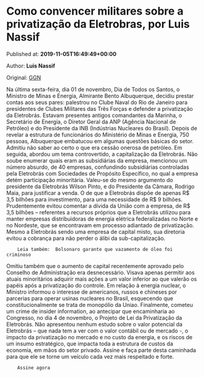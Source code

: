 
# Como convencer militares sobre a privatização da Eletrobras, por Luis Nassif

Published at: **2019-11-05T16:49:49+00:00**

Author: **Luis Nassif**

Original: [GGN](https://jornalggn.com.br/noticia/como-convencer-militares-sobre-a-privatizacao-da-eletrobras/)

Na última sexta-feira, dia 01 de novembro, Dia de Todos os Santos, o Ministro de Minas e Energia, Almirante Bento Albuquerque, decidiu prestar contas aos seus pares: palestrou no Clube Naval do Rio de Janeiro para presidentes de Clubes Militares das Três Forças e defender a privatização da Eletrobrás. Estavam presentes antigos comandantes da Marinha, o Secretário de Energia, o Diretor Geral da ANP (Agência Nacional de Petróleo) e do Presidente da INB (Indústrias Nucleares do Brasil).
Depois de revelar a estrutura de funcionários do Ministério de Minas e Energia, 750 pessoas, Albuquerque embatucou em algumas questões básicas do setor. Admitiu não saber ao certo o que era cessão onerosa de petróleo.
Em seguida, abordou um tema controvertido, a capitalização da Eletrobrás. Não soube enumerar quais eram as subsidiárias da empresa, mencionou um número absurdo, de 40 empresas, confundindo subsidiárias controladas pela Eletrobrás com Sociedades de Propósito Específico, no qual a empresa detém participação minoritária.
Valeu-se do mesmo argumento do presidente da Eletrobrás Wilson Pinto, e do Presidente da Câmara, Rodrigo Maia, para justificar a venda. O de que a Eletrobrás dispõe de apenas R$ 3,5 bilhões para investimento, para uma necessidade de R$ 9 bilhões. Prudentemente evitou comentar a dívida da União com a empresa, de R$ 3,5 bilhões – referentes a recursos próprios que a Eletrobrás utilizou para manter empresas distribuidoras de energia elétrica federalizadas no Norte e no Nordeste, que se encontravam em processo adiantado de privatização. Mesmo a Eletrobrás sendo uma empresa de capital misto, sua diretoria evitou a cobrança para não perder o álibi da sub-capitalização.

        Leia também:  Bolsonaro garante que vazamento de óleo foi criminoso
      
Omitiu também que o aumento de capital recentemente aprovado pelo Conselho de Administração era desnecessário. Visava apenas permitir aos atuais minoritários adquirir mais ações a um valor inferior ao que valerão os papéis após a privatização do controle.
Em relação à energia nuclear, o Ministro informou o interesse de americanos, russos e chineses por parcerias para operar usinas nucleares no Brasil, esquecendo que constitucionalmente se trata de monopólio da Uniao.
Finalmente, cometeu um crime de insider information, ao antecipar que encaminharia ao Congresso, no dia 4 de novembro, o Projeto de Lei da Privatização da Eletrobrás.
Não apresentou nenhum estudo sobre o valor potencial da Eletrobrás – que nada tem a ver com o valor contábil ou de mercado -, o impacto da privatização no mercado e no custo da energia, e os riscos de um insumo estratégico, que impacta toda a estrutura de custos da economia, em mãos do setor privado.
Assine e faça parte desta caminhada para que ele se torne um veículo cada vez mais respeitado e forte.

        Assine agora
      
